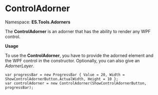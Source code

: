 # ControlAdorner
Namespace: **ES.Tools.Adorners**

The **ControlAdorner** is an adorner that has the ability to render any WPF control.

**Usage**

To use the **ControlAdorner**, you have to provide the adorned element and the WPF control in the constructor.
Optionally, you can also give an *AdornerLayer*.

``` CSharp
var progressBar = new ProgressBar { Value = 20, Width = ShowControlAdornerButton.ActualWidth, Height = 10 };
var controlAdorner = new ControlAdorner(ShowControlAdornerButton, progressBar);
```